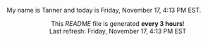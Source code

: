 My name is Tanner and today is Friday, November 17, 4:13 PM EST.

<p align="center">This <i>README</i> file is generated <b>every 3 hours</b>!</br>Last refresh: Friday, November 17, 4:13 PM EST<br /></p>
